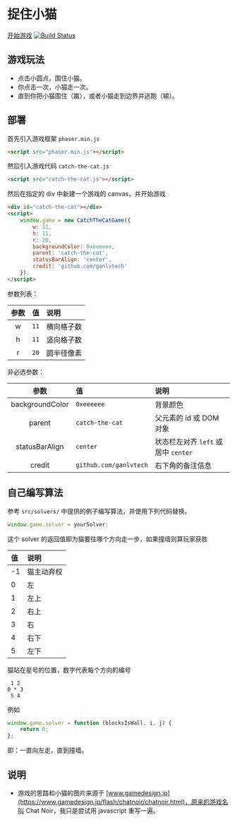 # 捉住小猫

[开始游戏](https://ganlvtech.github.io/phaser-catch-the-cat/)
[![Build Status](https://www.travis-ci.org/ganlvtech/phaser-catch-the-cat.svg?branch=master)](https://www.travis-ci.org/ganlvtech/phaser-catch-the-cat)

## 游戏玩法

* 点击小圆点，围住小猫。
* 你点击一次，小猫走一次。
* 直到你把小猫围住（赢），或者小猫走到边界并逃跑（输）。

## 部署

首先引入游戏框架 `phaser.min.js`

```html
<script src="phaser.min.js"></script>
```

然后引入游戏代码 `catch-the-cat.js`

```html
<script src="catch-the-cat.js"></script>
```

然后在指定的 div 中新建一个游戏的 canvas，并开始游戏

```html
<div id="catch-the-cat"></div>
<script>
    window.game = new CatchTheCatGame({
        w: 11,
        h: 11,
        r: 20,
        backgroundColor: 0xeeeeee,
        parent: 'catch-the-cat',
        statusBarAlign: 'center',
        credit: 'github.com/ganlvtech'
    });
</script>
```

参数列表：

| 参数  | 值    | 说明       |
| :---: | :---: | :--------- |
| w     | `11`  | 横向格子数 |
| h     | `11`  | 竖向格子数 |
| r     | `20`  | 圆半径像素 |

非必选参数：

| 参数            | 值                     | 说明                                |
| :-------------: | :--------------------- | :---------------------------------- |
| backgroundColor | `0xeeeeee`             | 背景颜色                            |
| parent          | `catch-the-cat`        | 父元素的 id 或 DOM 对象             |
| statusBarAlign  | `center`               | 状态栏左对齐 `left` 或居中 `center` |
| credit          | `github.com/ganlvtech` | 右下角的备注信息                    |

## 自己编写算法

参考 `src/solvers/` 中提供的例子编写算法，并使用下列代码替换。

```js
window.game.solver = yourSolver;
```

这个 solver 的返回值即为猫要往哪个方向走一步，如果撞墙则算玩家获胜

| 值 | 说明 |
| :--- | :---------------------- |
| -1 | 猫主动弃权 |
| 0  | 左 |
| 1  | 左上 |
| 2  | 右上 |
| 3  | 右 |
| 4  | 右下 |
| 5  | 左下 |

猫站在星号的位置，数字代表每个方向的编号

```plain
 1 2
0 * 3
 5 4
```

例如

```js
window.game.solver = function (blocksIsWall, i, j) {
    return 0;
};
```

即：一直向左走，直到撞墙。

## 说明

* 游戏的思路和小猫的图片来源于 [www.gamedesign.jp](https://www.gamedesign.jp/flash/chatnoir/chatnoir.html)，原来的游戏名叫 Chat Noir，我只是尝试用 javascript 重写一遍。
